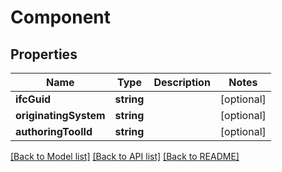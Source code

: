 # Component

## Properties
Name | Type | Description | Notes
------------ | ------------- | ------------- | -------------
**ifcGuid** | **string** |  | [optional] 
**originatingSystem** | **string** |  | [optional] 
**authoringToolId** | **string** |  | [optional] 

[[Back to Model list]](../README.md#documentation-for-models) [[Back to API list]](../README.md#documentation-for-api-endpoints) [[Back to README]](../README.md)


